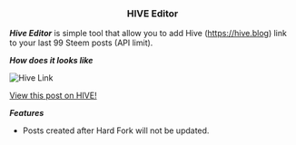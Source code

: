 <center><h3>HIVE Editor</h3></center>

***Hive Editor*** is simple tool that allow you to add Hive (https://hive.blog) link to your last 99 Steem posts (API limit).

***How does it looks like***

![Hive Link](https://i.ibb.co/zS6MWz5/Screenshot-2020-04-07-fbslo.png)

[View this post on HIVE!](https://hive.blog/@fbslo/repost-announcing-the-launch-of-hive-blockchain)


***Features***

- Posts created after Hard Fork will not be updated.
